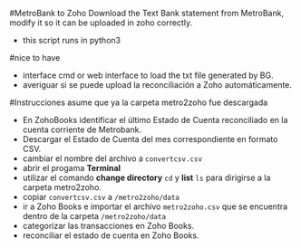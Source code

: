 #MetroBank to Zoho
Download the Text Bank statement from MetroBank, modify it so it can be uploaded in zoho correctly.

- this script runs in python3


#nice to have
- interface cmd or web interface to load the txt file generated by BG.
- averiguar si se puede upload la reconciliación a Zoho automáticamente.

#Instrucciones
asume que ya la carpeta metro2zoho fue descargada
- En ZohoBooks identificar el último Estado de Cuenta reconciliado en la cuenta corriente de Metrobank.
- Descargar el Estado de Cuenta del mes correspondiente en formato CSV.
- cambiar el nombre del archivo a `convertcsv.csv`
- abrir el progama **Terminal**
- utilizar el comando **change directory** `cd` y  **list** `ls`  para dirigirse a la carpeta metro2zoho.
- copiar `convertcsv.csv` a `/metro2zoho/data`
- ir a Zoho Books e importar el archivo `metro2zoho.csv` que se encuentra dentro de la carpeta `/metro2zoho/data`
- categorizar las transacciones en Zoho Books.
- reconciliar el estado de cuenta en Zoho Books.
